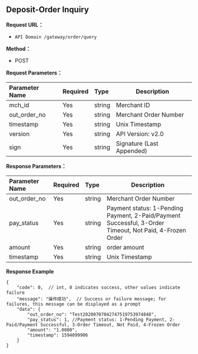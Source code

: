 
## Deposit-Order Inquiry

**Request URL：**

- `API Domain /gateway/order/query`

**Method：**
- POST

**Request Parameters：**


|Parameter Name|Required|Type|Description|
|:----    |:---|:----- |-----   |
|mch_id |Yes  |string |Merchant ID   |
|out_order_no |Yes  |string | Merchant Order Number   |
|timestamp |Yes  |string | Unix Timestamp  |
|version |Yes  |string | API Version: v2.0 |
|sign |Yes  |string | Signature (Last Appended) |

**Response Parameters：**

|Parameter Name|Required|Type| Description                                 |
|:----    |:---|:----- |------------------------------------|
|out_order_no |Yes  |string | Merchant Order Number                              |
|pay_status |Yes  |string | Payment status: 1-Pending Payment, 2-Paid/Payment Successful, 3-Order Timeout, Not Paid, 4-Frozen Order |
|amount |Yes  |string | order amount                               |
|timestamp |Yes  |string | Unix Timestamp                            |

**Response Example**

```
{
    "code": 0,  // int, 0 indicates success, other values indicate failure
    "message": "操作成功",  // Success or failure message; for failures, this message can be displayed as a prompt
    "data": {
        "out_order_no": "Test20200707042747519753974848",
        "pay_status": 1, //Payment status: 1-Pending Payment, 2-Paid/Payment Successful, 3-Order Timeout, Not Paid, 4-Frozen Order
        "amount": "1.0000",
        "timestamp": 1594099906
    }
}
```